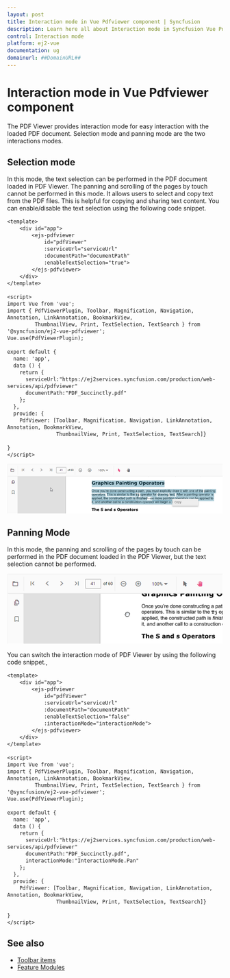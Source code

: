 ```yaml
---
layout: post
title: Interaction mode in Vue Pdfviewer component | Syncfusion
description: Learn here all about Interaction mode in Syncfusion Vue Pdfviewer component of Syncfusion Essential JS 2 and more.
control: Interaction mode 
platform: ej2-vue
documentation: ug
domainurl: ##DomainURL##
---
```


# Interaction mode in Vue Pdfviewer component

The PDF Viewer provides interaction mode for easy interaction with the loaded PDF document.  Selection mode and panning mode are the two interactions modes.

## Selection mode

In this mode, the text selection can be performed in the PDF document loaded in PDF Viewer. The panning and scrolling of the pages by touch cannot be performed in this mode. It allows users to select and copy text from the PDF files. This is helpful for copying and sharing text content. You can enable/disable the text selection using the following code snippet.

```
<template>
    <div id="app">
        <ejs-pdfviewer
            id="pdfViewer"
            :serviceUrl="serviceUrl"
            :documentPath="documentPath"
            :enableTextSelection="true">
        </ejs-pdfviewer>
    </div>
</template>

<script>
import Vue from 'vue';
import { PdfViewerPlugin, Toolbar, Magnification, Navigation, Annotation, LinkAnnotation, BookmarkView,
         ThumbnailView, Print, TextSelection, TextSearch } from '@syncfusion/ej2-vue-pdfviewer';
Vue.use(PdfViewerPlugin);

export default {
  name: 'app',
  data () {
    return {
      serviceUrl:"https://ej2services.syncfusion.com/production/web-services/api/pdfviewer"
      documentPath:"PDF_Succinctly.pdf"
    };
  },
  provide: {
    PdfViewer: [Toolbar, Magnification, Navigation, LinkAnnotation, Annotation, BookmarkView,
                ThumbnailView, Print, TextSelection, TextSearch]}

}
</script>
```

![Alt text](./images/selection.png)

## Panning Mode

In this mode, the panning and scrolling of the pages by touch can be performed in the PDF document loaded in the PDF Viewer, but the text selection cannot be performed.

![Alt text](./images/pan.png)

You can switch the interaction mode of PDF Viewer by using the following code snippet.,

```
<template>
    <div id="app">
        <ejs-pdfviewer
            id="pdfViewer"
            :serviceUrl="serviceUrl"
            :documentPath="documentPath"
            :enableTextSelection="false"
            :interactionMode="interactionMode">
        </ejs-pdfviewer>
    </div>
</template>

<script>
import Vue from 'vue';
import { PdfViewerPlugin, Toolbar, Magnification, Navigation, Annotation, LinkAnnotation, BookmarkView,
         ThumbnailView, Print, TextSelection, TextSearch } from '@syncfusion/ej2-vue-pdfviewer';
Vue.use(PdfViewerPlugin);

export default {
  name: 'app',
  data () {
    return {
      serviceUrl:"https://ej2services.syncfusion.com/production/web-services/api/pdfviewer"
      documentPath:"PDF_Succinctly.pdf",
      interactionMode:"InteractionMode.Pan"
    };
  },
  provide: {
    PdfViewer: [Toolbar, Magnification, Navigation, LinkAnnotation, Annotation, BookmarkView,
                ThumbnailView, Print, TextSelection, TextSearch]}

}
</script>
```

## See also

* [Toolbar items](/toolbar)
* [Feature Modules](/feature-module)